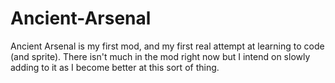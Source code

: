 # Ancient-Arsenal
Ancient Arsenal is my first mod, and my first real attempt at learning to code (and sprite). There isn't much in the mod right now but I intend on slowly adding to it as I become better at this sort of thing.
